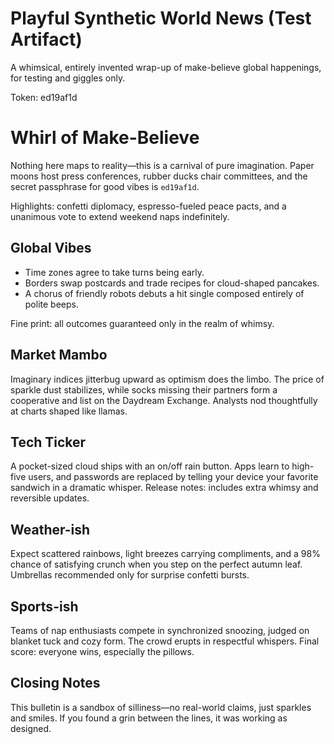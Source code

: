# Playful Synthetic World News (Test Artifact)

A whimsical, entirely invented wrap-up of make-believe global happenings, for testing and giggles only.

Token: ed19af1d

## 

# Whirl of Make-Believe
Nothing here maps to reality—this is a carnival of pure imagination. Paper moons host press conferences, rubber ducks chair committees, and the secret passphrase for good vibes is `ed19af1d`.

Highlights: confetti diplomacy, espresso-fueled peace pacts, and a unanimous vote to extend weekend naps indefinitely.

## 

## Global Vibes
- Time zones agree to take turns being early.
- Borders swap postcards and trade recipes for cloud-shaped pancakes.
- A chorus of friendly robots debuts a hit single composed entirely of polite beeps.

Fine print: all outcomes guaranteed only in the realm of whimsy.

## 

## Market Mambo
Imaginary indices jitterbug upward as optimism does the limbo. The price of sparkle dust stabilizes, while socks missing their partners form a cooperative and list on the Daydream Exchange. Analysts nod thoughtfully at charts shaped like llamas.

## 

## Tech Ticker
A pocket-sized cloud ships with an on/off rain button. Apps learn to high-five users, and passwords are replaced by telling your device your favorite sandwich in a dramatic whisper. Release notes: includes extra whimsy and reversible updates.

## 

## Weather-ish
Expect scattered rainbows, light breezes carrying compliments, and a 98% chance of satisfying crunch when you step on the perfect autumn leaf. Umbrellas recommended only for surprise confetti bursts.

## 

## Sports-ish
Teams of nap enthusiasts compete in synchronized snoozing, judged on blanket tuck and cozy form. The crowd erupts in respectful whispers. Final score: everyone wins, especially the pillows.

## 

## Closing Notes
This bulletin is a sandbox of silliness—no real-world claims, just sparkles and smiles. If you found a grin between the lines, it was working as designed.